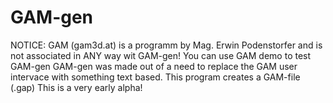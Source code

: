 # GAM-gen
NOTICE: GAM (gam3d.at) is a programm by Mag. Erwin Podenstorfer and is not associated in ANY way wit GAM-gen! You can use GAM demo to test GAM-gen
GAM-gen was made out of a need to replace the GAM user intervace with something text based.
This program creates a GAM-file (.gap)
This is a very early alpha!
